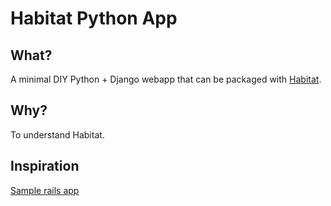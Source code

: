 Habitat Python App
===

## What?

A minimal DIY Python + Django webapp that can be packaged with
[Habitat](https://habitat.sh/).

## Why?

To understand Habitat.

## Inspiration

[Sample rails app](https://github.com/habitat-sh/sample-rails-app)

